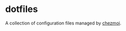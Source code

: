 # dotfiles

A collection of configuration files managed by [chezmoi](https://github.com/twpayne/chezmoi).
